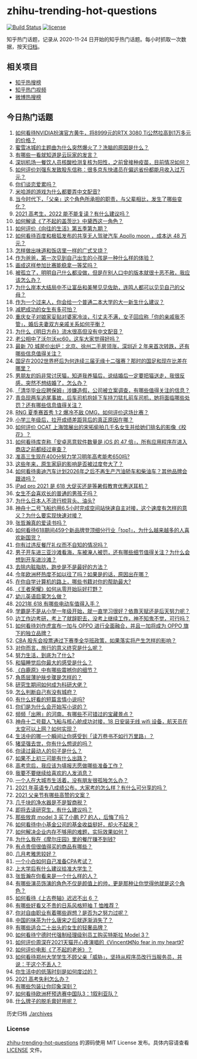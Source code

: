 # zhihu-trending-hot-questions

[![Build Status](https://github.com/justjavac/zhihu-trending-hot-questions/workflows/ci/badge.svg?branch=master)](https://github.com/justjavac/zhihu-trending-hot-questions/actions)
[![license](https://img.shields.io/github/license/justjavac/zhihu-trending-hot-questions)](https://github.com/justjavac/zhihu-trending-hot-questions/blob/master/LICENSE)

知乎热门话题，记录从 2020-11-24 日开始的知乎热门话题。每小时抓取一次数据，按天[归档](./archives)。

## 相关项目

- [知乎热搜榜](https://github.com/justjavac/zhihu-trending-top-search)
- [知乎热门视频](https://github.com/justjavac/zhihu-trending-hot-video)
- [微博热搜榜](https://github.com/justjavac/weibo-trending-hot-search)

## 今日热门话题

<!-- BEGIN -->
<!-- 最后更新时间 Sat Jun 19 2021 12:02:25 GMT+0800 (China Standard Time) -->

1. [如何看待NVIDIA扮演官方黄牛，将8999元的RTX 3080
   Ti公然拉高到1万多元的价格？](https://www.zhihu.com/question/465351692)
2. [蜜雪冰城的主题曲为什么突然爆火了？洗脑的原因是什么？](https://www.zhihu.com/question/464996660)
3. [有哪些一看就知道是云玩家的发言？](https://www.zhihu.com/question/458895664)
4. [深圳机场一餐饮人员核酸检测复核为阳性，之前曾接种疫苗，目前情况如何？](https://www.zhihu.com/question/465742318)
5. [如何评价刘强东发致股东信称：很多京东快递员在偏远省份都能月收入过万元？](https://www.zhihu.com/question/465738678)
6. [你们谈恋爱累吗？](https://www.zhihu.com/question/399471584)
7. [米哈游的游戏为什么都要弄中文配音?](https://www.zhihu.com/question/464834809)
8. [当今时代下，「父亲」这个角色所承担的职责，与父辈相比，发生了哪些变化？](https://www.zhihu.com/question/464399707)
9. [2021 高考生，2022 能不能复读？有什么建议吗？](https://www.zhihu.com/question/406923647)
10. [如何解读《了不起的盖茨比》中黛西这一角色？](https://www.zhihu.com/question/464349748)
11. [如何评价《向往的生活》第五季第九期？](https://www.zhihu.com/question/465821181)
12. [如何看待百度和极狐发布的共享无人驾驶汽车 Apollo moon ，成本达 48
    万元？](https://www.zhihu.com/question/465491193)
13. [怎样做出味道和饭店里一样的广式叉烧？](https://www.zhihu.com/question/39424451)
14. [作为爸爸，第一次见到自己出生的小孩是一种什么样的体验？](https://www.zhihu.com/question/352453251)
15. [画成这样参加比赛能稳拿一等奖吗？](https://www.zhihu.com/question/460339045)
16. [被孤立了，明明自己什么都没做，但是在别人口中的版本就很十恶不赦，我应该怎么办？](https://www.zhihu.com/question/462683611)
17. [为什么岸本大结局中不让富岳和美琴见见佐助，连鸣人都可以见见自己的父母？](https://www.zhihu.com/question/463875382)
18. [作为一个过来人，你会给一个普通二本大学的大一新生什么建议？](https://www.zhihu.com/question/344637747)
19. [减肥成功的女生有多可怕？](https://www.zhihu.com/question/286406704)
20. [重庆女子对娘家妥贴对婆家冷淡，引丈夫不满，女子回应称「你的亲戚我不管」，婚后夫妻双方亲戚关系如何平衡？](https://www.zhihu.com/question/465303509)
21. [为什么《明日方舟》流水很高但没有中文配音？](https://www.zhihu.com/question/456723907)
22. [老公相中了沃尔沃xc60，这车大家觉得好吗？](https://www.zhihu.com/question/423496101)
23. [最新 70 城房价出炉：北京、徐州二手房领涨，深圳近 2
    年来首次转跌，还有哪些信息值得关注？](https://www.zhihu.com/question/465523037)
24. [国足在2002世界杯后为何连续三届无缘十二强赛？那时的国足和现在比差在哪里？](https://www.zhihu.com/question/465257051)
25. [男朋友的妈非常讨厌猫，知道我养猫后，说结婚后一定要把猫送走，我很反感，突然不想结婚了，怎么办？](https://www.zhihu.com/question/458232041)
26. [「清华毕业应聘保姆」涉嫌造假，公司被立案调查，有哪些值得关注的信息？](https://www.zhihu.com/question/465302863)
27. [青岛现两车追尾事故，后车司机抱娃下车持刀猛扎前车司机，她将面临哪些处罚？还有哪些信息值得关注？](https://www.zhihu.com/question/465539331)
28. [RNG 夏季赛首秀 1:2 爆冷不敌 OMG，如何评价这场比赛？](https://www.zhihu.com/question/465769063)
29. [小学三年级后，拉开成绩差距背后的真正原因在哪？](https://www.zhihu.com/question/459347986)
30. [如何评价 OCAT
    上海馆展出的宋拓偷拍几千名女生并给她们排名的影像《校花》？](https://www.zhihu.com/question/464804506)
31. [如何看待库克称「安卓恶意软件数量是 iOS 的 47
    倍」，所有应用程序在进入商店之前都经过审查？](https://www.zhihu.com/question/465597634)
32. [准高三生现在400分努力学习明年高考能考650吗?](https://www.zhihu.com/question/464324966)
33. [这些年来，原生家庭的影响是否被过度夸大了？](https://www.zhihu.com/question/465550203)
34. [如何看待奥迪汽车计划2026年之后不再生产汽油轿车和柴油车？其他品牌会跟进吗？](https://www.zhihu.com/question/465729299)
35. [iPad pro 2021 是 618
    大促买还是等暑假教育优惠送耳机？](https://www.zhihu.com/question/455896469)
36. [女生不会喜欢长的普通的男孩子吗？](https://www.zhihu.com/question/463537285)
37. [为什么日本人不流行梳背头、油头?](https://www.zhihu.com/question/335817516)
38. [神舟十二号飞船约用6.5小时完成空间站快速自主对接，这个速度有怎样的意义？为什么要实现快速对接？](https://www.zhihu.com/question/465622134)
39. [张哲瀚真的爱读书吗？](https://www.zhihu.com/question/464735151)
40. [如何看待618期间459个新品牌登顶细分行业「top1」，为什么越来越多的人喜欢新国货？](https://www.zhihu.com/question/465576651)
41. [你有过违反餐厅礼仪而不自知的情况吗？](https://www.zhihu.com/question/465084914)
42. [男子开车进三亚沙滩看海，车被淹人被罚，还有哪些细节值得关注？为什么会想到开车进沙滩？](https://www.zhihu.com/question/465091122)
43. [去除内脏脂肪，跑步是不是最好的方法？](https://www.zhihu.com/question/427095682)
44. [今年欧洲杯热度不如以往了吗？如果是的话，原因出在哪？](https://www.zhihu.com/question/464561713)
45. [在你自学计算机的路上，哪些书籍对你的帮助最大?](https://www.zhihu.com/question/421913237)
46. [《王者荣耀》如何从零开始玩好打野？](https://www.zhihu.com/question/311865436)
47. [幼儿英语启蒙怎么做？](https://www.zhihu.com/question/284647318)
48. [2021年 618 有哪些电动车值得入手？](https://www.zhihu.com/question/459895976)
49. [学霸是不是从小学一年级开始，就一直学习很好？依靠天赋还是后天努力呢？](https://www.zhihu.com/question/463736962)
50. [边工作边考研，考上了就辞职去，没考上继续工作，神不知鬼不觉，可行吗？](https://www.zhihu.com/question/324039053)
51. [如何看待刘作虎宣布一加与 OPPO 进行全面融合，并且一加将成为 OPPO
    旗下的独立品牌？](https://www.zhihu.com/question/465399919)
52. [CBA
    股东会投票通过下赛季全华班政策，如果落实将产生怎样的影响？](https://www.zhihu.com/question/465741384)
53. [对你而言，旅行的意义终究是什么呢？](https://www.zhihu.com/question/463033557)
54. [努力生活，到底为了什么?](https://www.zhihu.com/question/463790191)
55. [和猫睡觉后你最大的感受是什么？](https://www.zhihu.com/question/450683482)
56. [《白鹿原》中有哪些震撼你的细节？](https://www.zhihu.com/question/414015136)
57. [角质层薄护肤步骤是怎样的？](https://www.zhihu.com/question/463821732)
58. [研究生期间如何成为科研大佬？](https://www.zhihu.com/question/458196603)
59. [怎么判断自己有没有城府？](https://www.zhihu.com/question/275606514)
60. [有什么好看的短篇言情小说吗?](https://www.zhihu.com/question/330388045)
61. [你们是为什么会开始写小说的？](https://www.zhihu.com/question/461225225)
62. [频频「出圈」的河南，有哪些不可错过的宝藏景点？](https://www.zhihu.com/question/465291795)
63. [神舟十二号载人飞船与核心舱成功对接，18 日安装无线 wifi
    设备，航天员在太空可以上网？如何实现？](https://www.zhihu.com/question/465721875)
64. [生活中的哪一个瞬间让你感受到「读万卷书不如行万里路」？](https://www.zhihu.com/question/465112962)
65. [猪坚强去世，你有什么想说的吗？](https://www.zhihu.com/question/465475186)
66. [你读过最动人的句子是什么？](https://www.zhihu.com/question/457277397)
67. [如果不上初三可能有什么出路？](https://www.zhihu.com/question/464755406)
68. [高考完后，我应该为填报志愿做哪些准备工作？](https://www.zhihu.com/question/463900577)
69. [我要不要继续给喜欢的人发消息？](https://www.zhihu.com/question/378353180)
70. [一个人在大城市生活着，没有朋友很孤独怎么办？](https://www.zhihu.com/question/33276612)
71. [2021 年英语专八成绩公布，大家考的怎么样？有什么可分享的吗？](https://www.zhihu.com/question/465569085)
72. [2021 父亲节有哪些高赞的文案？](https://www.zhihu.com/question/465116511)
73. [几千块的净水器是不是智商税？](https://www.zhihu.com/question/312697336)
74. [即将去读研究生，有什么建议吗？](https://www.zhihu.com/question/455377407)
75. [那些放弃 model 3 买了小鹏 P7 的人，后悔了吗？](https://www.zhihu.com/question/465497314)
76. [如何看待中小基金公司的基金收益挺好，却火不起来？](https://www.zhihu.com/question/465568314)
77. [如何解决企业内存不够用的难题，实际效果如何？](https://www.zhihu.com/question/465589982)
78. [为什么我在《摩尔庄园》里的餐厅赚不到钱?](https://www.zhihu.com/question/464607513)
79. [有点贵但很值得买的商品有哪些？](https://www.zhihu.com/question/23136740)
80. [几月考雅思较好？](https://www.zhihu.com/question/343303053)
81. [一个小白如何自己准备CPA考试？](https://www.zhihu.com/question/312410367)
82. [上大学后有什么建议给准大学生？](https://www.zhihu.com/question/49396543)
83. [张哲瀚在你看来是一个什么样的人？](https://www.zhihu.com/question/452636694)
84. [有哪些演员饰演的角色不仅是颜值上的帅，更是那种让你觉得他就是这个角色？](https://www.zhihu.com/question/464498742)
85. [如何看待《上古卷轴》迟迟不出 6 ？](https://www.zhihu.com/question/428760134)
86. [有哪些好看又不贵的日系风格短袖 T 恤推荐？](https://www.zhihu.com/question/267880033)
87. [你对自由职业有着哪些遐想？是否为之努力过呢？](https://www.zhihu.com/question/465140417)
88. [中国的抹茶为什么唐宋之后就逐渐消失了？](https://www.zhihu.com/question/22132630)
89. [有哪些适合二十出头的女生的轻奢品牌？](https://www.zhihu.com/question/50108354)
90. [如何看待宁德时代强制经理级别员工购买特斯拉 Model 3？](https://www.zhihu.com/question/465498143)
91. [如何评价周深在2021天猫开心夜演唱的《Vincent》《No fear in my
    heart》?](https://www.zhihu.com/question/465520401)
92. [如何评价电影《了不起的老爸》？](https://www.zhihu.com/question/452034545)
93. [如何看待郑州大学学生不顾父亲「威胁」，坚持从程序员改行当服务员，并说：干这个不丢人？](https://www.zhihu.com/question/465534726)
94. [你生活中的低落时刻是如何度过的？](https://www.zhihu.com/question/463532570)
95. [2021 高考失利怎么办？](https://www.zhihu.com/question/463989277)
96. [有哪些包装让你印象深刻？](https://www.zhihu.com/question/465430655)
97. [如何看待欧洲杯预选赛中国队3：1叙利亚队？](https://www.zhihu.com/question/465257936)
98. [什么牌子的脱毛膏好用呢？](https://www.zhihu.com/question/20299398)

<!-- END -->

历史归档 [./archives](./archives)

### License

[zhihu-trending-hot-questions](https://github.com/justjavac/zhihu-trending-hot-questions)
的源码使用 MIT License 发布。具体内容请查看 [LICENSE](./LICENSE) 文件。
